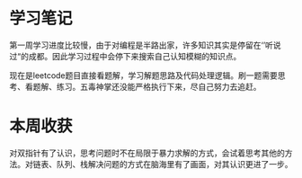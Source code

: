 # 学习笔记

​		第一周学习进度比较慢，由于对编程是半路出家，许多知识其实是停留在‘’听说过“的成都。因此学习过程中会停下来搜索自己认知模糊的知识点。

现在是leetcode题目直接看题解，学习解题思路及代码处理逻辑。刷一题需要思考、看题解、练习。五毒神掌还没能严格执行下来，尽自己努力去追赶。

# 本周收获

​		对双指针有了认识，思考问题时不在局限于暴力求解的方式，会试着思考其他的方法。对链表、队列、栈解决问题的方式在脑海里有了画面，对其认识更进了一步。
